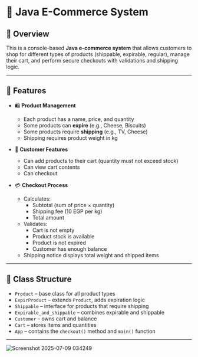 # 🛒 Java E-Commerce System

## 📖 Overview
This is a console-based **Java e-commerce system** that allows customers to shop for different types of products (shippable, expirable, regular), manage their cart, and perform secure checkouts with validations and shipping logic.

---

## 🧩 Features

- 🛍️ **Product Management**
  - Each product has a name, price, and quantity
  - Some products can **expire** (e.g., Cheese, Biscuits)
  - Some products require **shipping** (e.g., TV, Cheese)
  - Shipping requires product weight in kg

- 👤 **Customer Features**
  - Can add products to their cart (quantity must not exceed stock)
  - Can view cart contents
  - Can checkout

- 💳 **Checkout Process**
  - Calculates:
    - Subtotal (sum of price × quantity)
    - Shipping fee (10 EGP per kg)
    - Total amount
  - Validates:
    - Cart is not empty
    - Product stock is available
    - Product is not expired
    - Customer has enough balance
  - Shipping notice displays total weight and shipped items

---

## 🧱 Class Structure

- `Product` – base class for all product types
- `ExpirProduct` – extends `Product`, adds expiration logic
- `Shippable` – interface for products that require shipping
- `Expirable_and_shippable` – combines expirable and shippable
- `Customer` – owns cart and balance
- `Cart` – stores items and quantities
- `App` – contains the `checkout()` method and `main()` function

---


![Screenshot 2025-07-09 034249](https://github.com/user-attachments/assets/8bc9fcd8-2112-409e-a31e-dd302e951add)
